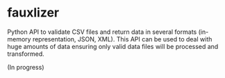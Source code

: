 # fauxlizer

Python API to validate CSV files and return data in several formats (in-memory representation, JSON, XML). This API can be used to deal with huge amounts of data ensuring only valid data files will be processed and transformed. 

(In progress)
